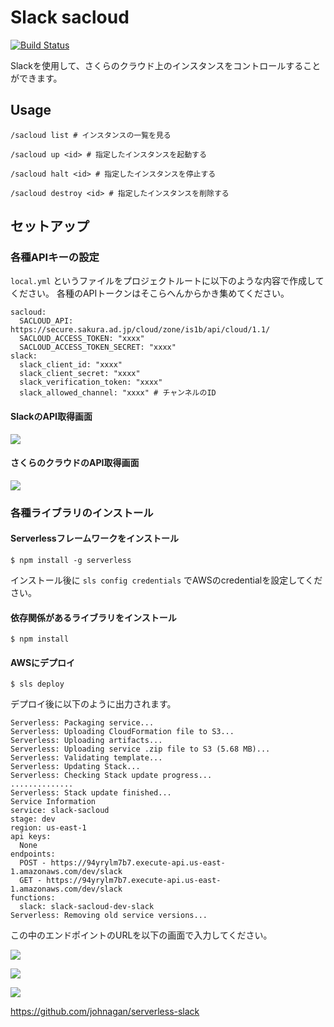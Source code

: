 # Slack sacloud
[![Build Status](https://travis-ci.org/miya0001/slack-sacloud.svg?branch=master)](https://travis-ci.org/miya0001/slack-sacloud)

Slackを使用して、さくらのクラウド上のインスタンスをコントロールすることができます。

## Usage

```
/sacloud list # インスタンスの一覧を見る
```

```
/sacloud up <id> # 指定したインスタンスを起動する
```

```
/sacloud halt <id> # 指定したインスタンスを停止する
```

```
/sacloud destroy <id> # 指定したインスタンスを削除する
```

## セットアップ

### 各種APIキーの設定

`local.yml` というファイルをプロジェクトルートに以下のような内容で作成してください。
各種のAPIトークンはそこらへんからかき集めてください。

```
sacloud:
  SACLOUD_API: https://secure.sakura.ad.jp/cloud/zone/is1b/api/cloud/1.1/
  SACLOUD_ACCESS_TOKEN: "xxxx"
  SACLOUD_ACCESS_TOKEN_SECRET: "xxxx"
slack:
  slack_client_id: "xxxx"
  slack_client_secret: "xxxx"
  slack_verification_token: "xxxx"
  slack_allowed_channel: "xxxx" # チャンネルのID
```

#### SlackのAPI取得画面

![](https://www.evernote.com/l/ABWPpnznXvZBbJGQXYMXfyF63aGAqALuVpEB/image.png)

#### さくらのクラウドのAPI取得画面

![](https://www.evernote.com/l/ABU5iAo6GnZBOLTEBJVWUf_Ov9IdOPJcxFkB/image.png)

### 各種ライブラリのインストール

#### Serverlessフレームワークをインストール

```
$ npm install -g serverless
```

インストール後に `sls config credentials` でAWSのcredentialを設定してください。

#### 依存関係があるライブラリをインストール

```
$ npm install
```

#### AWSにデプロイ

```
$ sls deploy
```

デプロイ後に以下のように出力されます。

```
Serverless: Packaging service...
Serverless: Uploading CloudFormation file to S3...
Serverless: Uploading artifacts...
Serverless: Uploading service .zip file to S3 (5.68 MB)...
Serverless: Validating template...
Serverless: Updating Stack...
Serverless: Checking Stack update progress...
..............
Serverless: Stack update finished...
Service Information
service: slack-sacloud
stage: dev
region: us-east-1
api keys:
  None
endpoints:
  POST - https://94yrylm7b7.execute-api.us-east-1.amazonaws.com/dev/slack
  GET - https://94yrylm7b7.execute-api.us-east-1.amazonaws.com/dev/slack
functions:
  slack: slack-sacloud-dev-slack
Serverless: Removing old service versions...
```

この中のエンドポイントのURLを以下の画面で入力してください。

![](https://www.evernote.com/l/ABUBLGAXa4dM-L_wfug8Q2zC-t7e2Va4PhcB/image.png)

![](https://www.evernote.com/l/ABXAgrVzni1JWrdHorI63WsdjrafAbSgtO8B/image.png)

![](https://www.evernote.com/l/ABVJI9eHbfpLD6IGZDcK2CNEptL3E3DTzNQB/image.png)

https://github.com/johnagan/serverless-slack
